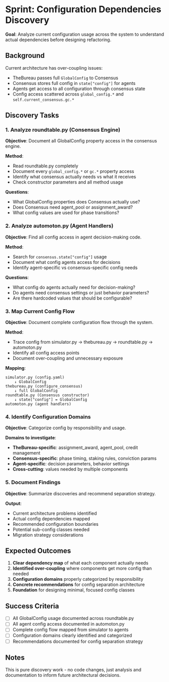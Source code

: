 # Sprint: Configuration Dependencies Discovery

**Goal**: Analyze current configuration usage across the system to understand actual dependencies before designing refactoring.

## Background

Current architecture has over-coupling issues:
- TheBureau passes full `GlobalConfig` to Consensus
- Consensus stores full config in `state["config"]` for agents
- Agents get access to all configuration through consensus state
- Config access scattered across `global_config.*` and `self.current_consensus.gc.*`

## Discovery Tasks

### 1. Analyze roundtable.py (Consensus Engine)
**Objective**: Document all GlobalConfig property access in the consensus engine.

**Method**: 
- Read roundtable.py completely
- Document every `global_config.*` or `gc.*` property access
- Identify what consensus actually needs vs what it receives
- Check constructor parameters and all method usage

**Questions**:
- What GlobalConfig properties does Consensus actually use?
- Does Consensus need agent_pool or assignment_award?
- What config values are used for phase transitions?

### 2. Analyze automoton.py (Agent Handlers)
**Objective**: Find all config access in agent decision-making code.

**Method**:
- Search for `consensus.state["config"]` usage
- Document what config agents access for decisions
- Identify agent-specific vs consensus-specific config needs

**Questions**:
- What config do agents actually need for decision-making?
- Do agents need consensus settings or just behavior parameters?
- Are there hardcoded values that should be configurable?

### 3. Map Current Config Flow
**Objective**: Document complete configuration flow through the system.

**Method**:
- Trace config from simulator.py → thebureau.py → roundtable.py → automoton.py
- Identify all config access points
- Document over-coupling and unnecessary exposure

**Mapping**:
```
simulator.py (config.yaml) 
    ↓ GlobalConfig
thebureau.py (configure_consensus)
    ↓ full GlobalConfig
roundtable.py (Consensus constructor)
    ↓ state["config"] = GlobalConfig
automoton.py (agent handlers)
```

### 4. Identify Configuration Domains
**Objective**: Categorize config by responsibility and usage.

**Domains to investigate**:
- **TheBureau-specific**: assignment_award, agent_pool, credit management
- **Consensus-specific**: phase timing, staking rules, conviction params
- **Agent-specific**: decision parameters, behavior settings
- **Cross-cutting**: values needed by multiple components

### 5. Document Findings
**Objective**: Summarize discoveries and recommend separation strategy.

**Output**:
- Current architecture problems identified
- Actual config dependencies mapped
- Recommended configuration boundaries
- Potential sub-config classes needed
- Migration strategy considerations

## Expected Outcomes

1. **Clear dependency map** of what each component actually needs
2. **Identified over-coupling** where components get more config than needed
3. **Configuration domains** properly categorized by responsibility
4. **Concrete recommendations** for config separation architecture
5. **Foundation** for designing minimal, focused config classes

## Success Criteria

- [ ] All GlobalConfig usage documented across roundtable.py
- [ ] All agent config access documented in automoton.py  
- [ ] Complete config flow mapped from simulator to agents
- [ ] Configuration domains clearly identified and categorized
- [ ] Recommendations documented for config separation strategy

## Notes

This is pure discovery work - no code changes, just analysis and documentation to inform future architectural decisions.